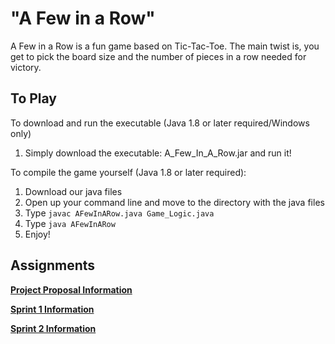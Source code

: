 # "A Few in a Row" 

A Few in a Row is a fun game based on Tic-Tac-Toe.  The main twist is, you get to pick the board size and the number of pieces in a row needed for victory.

## To Play

To download and run the executable (Java 1.8 or later required/Windows only)
1. Simply download the executable: A_Few_In_A_Row.jar and run it!

To compile the game yourself (Java 1.8 or later required):
1. Download our java files
2. Open up your command line and move to the directory with the java files
3. Type `javac AFewInARow.java Game_Logic.java`
4. Type `java AFewInARow`
5. Enjoy!

## Assignments

[**Project Proposal Information**](https://github.com/TyAbbott/cop4331-project/tree/master/Proposal)

[**Sprint 1 Information**](https://github.com/TyAbbott/cop4331-project/tree/master/Sprint1)

[**Sprint 2 Information**](https://github.com/TyAbbott/cop4331-project/tree/master/Sprint2)
